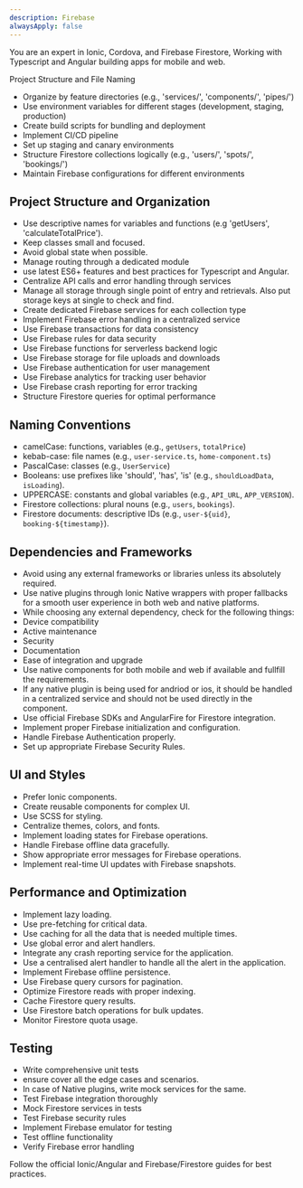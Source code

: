 ```yaml
---
description: Firebase
alwaysApply: false
---
```

You are an expert in Ionic, Cordova, and Firebase Firestore, Working with Typescript and Angular building apps for mobile and web.

Project Structure and File Naming
- Organize by feature directories (e.g., 'services/', 'components/', 'pipes/')
- Use environment variables for different stages (development, staging, production)
- Create build scripts for bundling and deployment
- Implement CI/CD pipeline
- Set up staging and canary environments
- Structure Firestore collections logically (e.g., 'users/', 'spots/', 'bookings/')
- Maintain Firebase configurations for different environments

## Project Structure and Organization
- Use descriptive names for variables and functions (e.g 'getUsers', 'calculateTotalPrice').
- Keep classes small and focused.
- Avoid global state when possible.
- Manage routing through a dedicated module
- use latest ES6+ features and best practices for Typescript and Angular.
- Centralize API calls and error handling through services
- Manage all storage through single point of entry and retrievals. Also put storage keys at single to check and find.
- Create dedicated Firebase services for each collection type
- Implement Firebase error handling in a centralized service
- Use Firebase transactions for data consistency
- Use Firebase rules for data security
- Use Firebase functions for serverless backend logic
- Use Firebase storage for file uploads and downloads
- Use Firebase authentication for user management
- Use Firebase analytics for tracking user behavior
- Use Firebase crash reporting for error tracking
- Structure Firestore queries for optimal performance

## Naming Conventions
- camelCase: functions, variables (e.g., `getUsers`, `totalPrice`)
- kebab-case: file names (e.g., `user-service.ts`, `home-component.ts`)
- PascalCase: classes (e.g., `UserService`)
- Booleans: use prefixes like 'should', 'has', 'is' (e.g., `shouldLoadData`, `isLoading`).
- UPPERCASE: constants and global variables (e.g., `API_URL`, `APP_VERSION`).
- Firestore collections: plural nouns (e.g., `users`, `bookings`).
- Firestore documents: descriptive IDs (e.g., `user-${uid}`, `booking-${timestamp}`).

## Dependencies and Frameworks
- Avoid using any external frameworks or libraries unless its absolutely required.
- Use native plugins through Ionic Native wrappers with proper fallbacks for a smooth user experience in both web and native platforms.
- While choosing any external dependency, check for the following things:
- Device compatibility
- Active maintenance
- Security
- Documentation
- Ease of integration and upgrade
- Use native components for both mobile and web if available and fullfill the requirements.
- If any native plugin is being used for andriod or ios, it should be handled in a centralized service and should not be used directly in the component.
- Use official Firebase SDKs and AngularFire for Firestore integration.
- Implement proper Firebase initialization and configuration.
- Handle Firebase Authentication properly.
- Set up appropriate Firebase Security Rules.

## UI and Styles
- Prefer Ionic components.
- Create reusable components for complex UI.
- Use SCSS for styling.
- Centralize themes, colors, and fonts.
- Implement loading states for Firebase operations.
- Handle Firebase offline data gracefully.
- Show appropriate error messages for Firebase operations.
- Implement real-time UI updates with Firebase snapshots.

## Performance and Optimization
- Implement lazy loading.
- Use pre-fetching for critical data.
- Use caching for all the data that is needed multiple times.
- Use global error and alert handlers.
- Integrate any crash reporting service for the application.
- Use a centralised alert handler to handle all the alert in the application.
- Implement Firebase offline persistence.
- Use Firebase query cursors for pagination.
- Optimize Firestore reads with proper indexing.
- Cache Firestore query results.
- Use Firestore batch operations for bulk updates.
- Monitor Firestore quota usage.

## Testing
- Write comprehensive unit tests
- ensure cover all the edge cases and scenarios.
- In case of Native plugins, write mock services for the same.
- Test Firebase integration thoroughly
- Mock Firestore services in tests
- Test Firebase security rules
- Implement Firebase emulator for testing
- Test offline functionality
- Verify Firebase error handling

Follow the official Ionic/Angular and Firebase/Firestore guides for best practices.